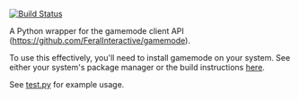 [![Build Status](https://travis-ci.org/aforren1/pygamemode.svg?branch=master)](https://travis-ci.org/aforren1/pygamemode)

A Python wrapper for the gamemode client API (https://github.com/FeralInteractive/gamemode).

To use this effectively, you'll need to install gamemode on your system. See either your system's package manager or the build instructions [here](https://github.com/FeralInteractive/gamemode/blob/master/README.md#development-).

See [test.py](https://github.com/aforren1/pygamemode/blob/master/test.py) for example usage.

